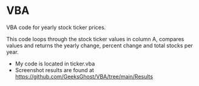 # VBA
VBA code for yearly stock ticker prices.

This code loops through the stock ticker values in column A, compares values and returns the yearly change, percent change and total stocks per year. 
* My code is located in ticker.vba
* Screenshot results are found at https://github.com/GeeksGhost/VBA/tree/main/Results
